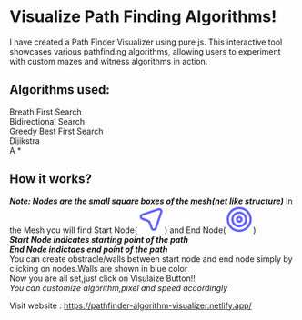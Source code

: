 # Visualize Path Finding Algorithms!
I have created a Path Finder Visualizer using pure js. This interactive tool showcases various pathfinding algorithms, allowing users to experiment with custom mazes and witness algorithms in action.

## Algorithms used:
Breath First Search </br>
Bidirectional Search </br>
Greedy Best First Search </br>
Dijikstra </br>
A *</br>

## How it works?

***Note: Nodes are the small square boxes of the mesh(net like structure)***
In the Mesh you will find Start Node(<img src="./assets/icon/source.svg">) and End Node(<img src="./assets/icon/target.svg">)<br/>
***Start Node indicates starting point of the path***</br>
***End Node indictaes end point of the path***</br>
You can create obstracle/walls between start node and end node simply by clicking on nodes.Walls are shown in blue color<br/>
Now you are all set,just click on Visulaize Button!!<br/>
_You can customize algorithm,pixel and speed accordingly_

Visit website : https://pathfinder-algorithm-visualizer.netlify.app/
